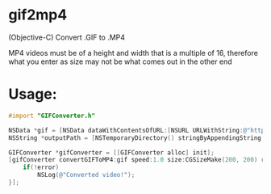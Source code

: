 gif2mp4
=======

(Objective-C) Convert .GIF to .MP4

MP4 videos must be of a height and width that is a multiple of 16, therefore what you enter as size may not be what comes out in the other end

# Usage:

```objective-c
#import "GIFConverter.h"

NSData *gif = [NSData dataWithContentsOfURL:[NSURL URLWithString:@"http://i.imgur.com/xqG0QP3.gif"]];
NSString *outputPath = [NSTemporaryDirectory() stringByAppendingString:@"output.mp4"];

GIFConverter *gifConverter = [[GIFConverter alloc] init];
[gifConverter convertGIFToMP4:gif speed:1.0 size:CGSizeMake(200, 200) repeat:0 output:outputPath completion:^(NSError *error){
	if(!error)
		NSLog(@"Converted video!");
}];
```